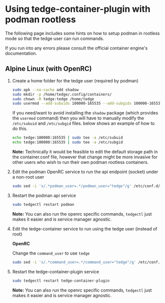 # Using tedge-container-plugin with podman rootless

The following page includes some hints on how to setup podman in rootless mode so that the tedge user can run commands.

If you run into any errors please consult the official container engine's documentation.

## Alpine Linux (with OpenRC)

1. Create a home folder for the tedge user (required by podman)

    ```sh
    sudo apk --no-cache add shadow
    sudo mkdir -p /home/tedge/.config/containers/
    sudo chown -R tedge:tedge /home/tedge
    sudo usermod --add-subuids 100000-165535 --add-subgids 100000-165535 tedge
    ```

    If you need/want to avoid installing the `shadow` package (which provides the `usermod` command) then you will have to manually modify the `/etc/subuid` and `/etc/subgid` files. below shows an example of how to do this.

    ```sh
    echo tedge:100000:165535 | sudo tee -a /etc/subuid
    echo tedge:100000:165535 | sudo tee -a /etc/subgid
    ```

    **Note:** Technically it would be feasible to edit the default storage path in the container.conf file, however that change might be more invasive for other users who wish to run their own podman rootless containers.

2. Edit the podman OpenRC service to run the api endpoint (socket) under a non-root user

    ```sh
    sudo sed -i 's/.*podman_user=.*/podman_user="tedge"/g' /etc/conf.d/podman
    ```

3. Restart the podman api service

    ```sh
    sudo tedgectl restart podman
    ```

    **Note:** You can also run the openrc specific commands, `tedgectl` just makes it easier and is service manager agnostic.

4. Edit the tedge-container service to run using the tedge user (instead of root)

    **OpenRC**

    Change the `command_user` to use `tedge`

    ```sh
    sudo sed -i 's/.*command_user=.*/command_user="tedge"/g' /etc/conf.d/tedge-container-plugin
    ```

5. Restart the tedge-container-plugin service

    ```sh
    sudo tedgectl restart tedge-container-plugin
    ```

    **Note:** You can also run the openrc specific commands, `tedgectl` just makes it easier and is service manager agnostic.
